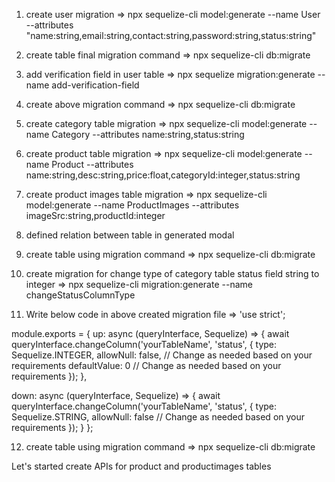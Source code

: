 1. create user migration 
=> npx sequelize-cli model:generate --name User --attributes "name:string,email:string,contact:string,password:string,status:string"

2. create table final migration command
=> npx sequelize-cli db:migrate

3. add verification field in user table
=> npx sequelize migration:generate --name add-verification-field

4. create above migration command
=> npx sequelize-cli db:migrate

5. create category table migration
=> npx sequelize-cli model:generate --name Category --attributes name:string,status:string

6. create product table migration
=> npx sequelize-cli model:generate --name Product --attributes name:string,desc:string,price:float,categoryId:integer,status:string

7. create product images table migration
=> npx sequelize-cli model:generate --name ProductImages --attributes imageSrc:string,productId:integer

8. defined relation between table in generated modal

9. create table using migration command
=> npx sequelize-cli db:migrate

10. create migration for change type of category table status field string to integer
=> npx sequelize-cli migration:generate --name changeStatusColumnType

11. Write below code in above created migration file
=> 'use strict';

module.exports = {
  up: async (queryInterface, Sequelize) => {
    await queryInterface.changeColumn('yourTableName', 'status', {
      type: Sequelize.INTEGER,
      allowNull: false, // Change as needed based on your requirements
      defaultValue: 0 // Change as needed based on your requirements
    });
  },

  down: async (queryInterface, Sequelize) => {
    await queryInterface.changeColumn('yourTableName', 'status', {
      type: Sequelize.STRING,
      allowNull: false // Change as needed based on your requirements
    });
  }
};

12. create table using migration command
=> npx sequelize-cli db:migrate

Let's started create APIs for product and productimages tables